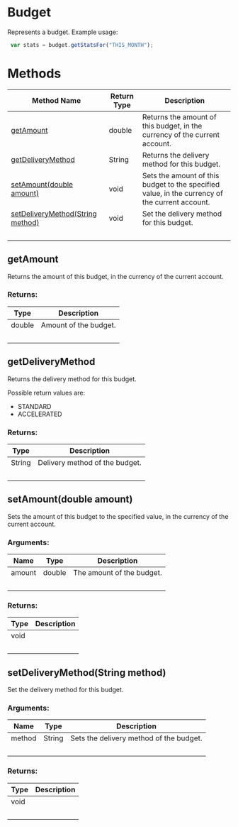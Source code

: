 # Budget
Represents a budget.
Example usage:
```javascript
 var stats = budget.getStatsFor("THIS_MONTH");
```

# Methods
|Method Name|Return Type|Description|
|-|-|-
[getAmount](#getamount)|double|Returns the amount of this budget, in the currency of the current account.<br />
[getDeliveryMethod](#getdeliverymethod)|String|Returns the delivery method for this budget.
[setAmount(double amount)](#setamount~double-amount~)|void|Sets the amount of this budget to the specified value, in the currency of the current account.<br />
[setDeliveryMethod(String method)](#setdeliverymethod~string-method~)|void|Set the delivery method for this budget.<br />
&nbsp;|&nbsp;|&nbsp;

## <a name="getamount"></a>getAmount
Returns the amount of this budget, in the currency of the current account.

### Returns:
|Type|Description|
|-|-
double|Amount of the budget.
&nbsp;|&nbsp;
## <a name="getdeliverymethod"></a>getDeliveryMethod
Returns the delivery method for this budget. 

Possible return values are:

- STANDARD
- ACCELERATED


### Returns:
|Type|Description|
|-|-
String|Delivery method of the budget.
&nbsp;|&nbsp;
## <a name="setamount~double-amount~"></a>setAmount(double amount)
Sets the amount of this budget to the specified value, in the currency of the current account.

### Arguments:
|Name|Type|Description|
|-|-|-
amount|double|The amount of the budget.
&nbsp;|&nbsp;|&nbsp;
### Returns:
|Type|Description|
|-|-
void|
&nbsp;|&nbsp;
## <a name="setdeliverymethod~string-method~"></a>setDeliveryMethod(String method)
Set the delivery method for this budget.




### Arguments:
|Name|Type|Description|
|-|-|-
method|String|Sets the delivery method of the budget.<br />
&nbsp;|&nbsp;|&nbsp;
### Returns:
|Type|Description|
|-|-
void|
&nbsp;|&nbsp;
